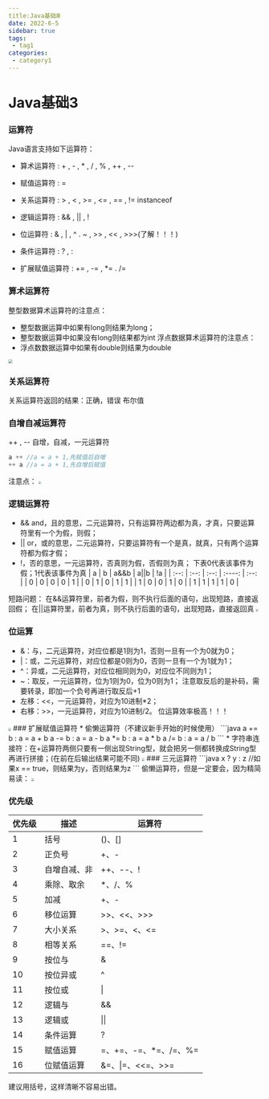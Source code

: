 ```yaml
---
title:Java基础Ⅲ
date: 2022-6-5
sidebar: true
tags:
 - tag1
categories:
 - category1
---
```

# Java基础3
### 运算符
Java语言支持如下运算符：
* 算术运算符 : + , - , * , / , % , ++ , -- 

* 赋值运算符 : =

* 关系运算符 : > , < , >= , <= , == , != instanceof

* 逻辑运算符 : && , || , !

* 位运算符 : & , | , ^ . ~ , >> , << , >>>(了解！！！)

* 条件运算符  : ? , :

* 扩展赋值运算符  : += , -= , *= . /= 

### 算术运算符
整型数据算术运算符的注意点：
* 整型数据运算中如果有long则结果为long；
* 整型数据运算中如果没有long则结果都为int
浮点数据算术运算符的注意点：
* 浮点数数据运算中如果有double则结果为double
<img src="https://mzp-picture.oss-cn-hangzhou.aliyuncs.com/img/数据运算.png" style="zoom: 50%;" />

### 关系运算符
关系运算符返回的结果：正确，错误  布尔值

### 自增自减运算符
++ , -- 自增，自减，一元运算符

```java
a ++ //a = a + 1,先赋值后自增
++ a //a = a + 1,先自增后赋值
```
注意点：
<img src="https://mzp-picture.oss-cn-hangzhou.aliyuncs.com/img/自增、子减运算符.png" style="zoom:33%;" />

### 逻辑运算符

* && and，且的意思，二元运算符，只有运算符两边都为真，才真，只要运算符里有一个为假，则假；
* || or，或的意思，二元运算符，只要运算符有一个是真，就真，只有两个运算符都为假才假；
* !，否的意思，一元运算符，否真则为假，否假则为真；
下表0代表该事件为假；1代表该事件为真
|  a   |  b   | a&&b | a\|\|b |  !a  |
| :--: | :--: | :--: | :----: | :--: |
|  0   |  0   |  0   |   0    |  1   |
|  0   |  1   |  0   |   1    |  1   |
|  1   |  0   |  0   |   1    |  0   |
|  1   |  1   |  1   |   1    |  0   |

短路问题：
在&&运算符里，前者为假，则不执行后面的语句，出现短路，直接返回假；
在||运算符里，前者为真，则不执行后面的语句，出现短路，直接返回真
<img src="https://mzp-picture.oss-cn-hangzhou.aliyuncs.com/img/短路.png" style="zoom:33%;" />

### 位运算
* &：与，二元运算符，对应位都是1则为1，否则一旦有一个为0就为0；
* |：或，二元运算符，对应位都是0则为0，否则一旦有一个为1就为1；
* ^：异或，二元运算符，对应位相同则为0，对应位不同则为1；
* ~：取反，一元运算符，位为1则为0，位为0则为1；
注意取反后的是补码，需要转录，即加一个负号再进行取反后+1
* 左移：<<，一元运算符，对应为10进制*2；
* 右移：>>，一元运算符，对应为10进制/2。
位运算效率极高！！！
<img src="https://mzp-picture.oss-cn-hangzhou.aliyuncs.com/img/位运算.png" style="zoom:33%;" />
### 扩展赋值运算符
* 偷懒运算符（不建议新手开始的时候使用）
```java
a += b : a = a + b
a -= b : a = a - b
a *= b : a = a * b
a /= b : a = a / b
```
* 字符串连接符：在+运算符两侧只要有一侧出现String型，就会把另一侧都转换成String型再进行拼接；(在前在后输出结果可能不同)
<img src="https://mzp-picture.oss-cn-hangzhou.aliyuncs.com/img/扩展赋值运算符.png" style="zoom:33%;" />
### 三元运算符
```java
x ? y : z
//如果x == true，则结果为y，否则结果为z
```
偷懒运算符，但是一定要会，因为精简易读：
<img src="https://mzp-picture.oss-cn-hangzhou.aliyuncs.com/img/三元运算符.png" style="zoom:33%;" />

### 优先级

| 优先级 | 描述         | 运算符                |
| ------ | ------------ | --------------------- |
| 1      | 括号         | ()、[]                |
| 2      | 正负号       | +、-                  |
| 3      | 自增自减、非 | ++、--、!             |
| 4      | 乘除、取余   | *、/、%               |
| 5      | 加减         | +、-                  |
| 6      | 移位运算     | >>、<<、>>>           |
| 7      | 大小关系     | >、>=、<、<=          |
| 8      | 相等关系     | ==、!=                |
| 9      | 按位与       | &                     |
| 10     | 按位异或     | ^                     |
| 11     | 按位或       | \|                    |
| 12     | 逻辑与       | &&                    |
| 13     | 逻辑或       | \|\|                  |
| 14     | 条件运算     | ?                     |
| 15     | 赋值运算     | =、+=、-=、*=、/=、%= |
| 16     | 位赋值运算   | &=、\|=、<<=、>>=     |

建议用括号，这样清晰不容易出错。
